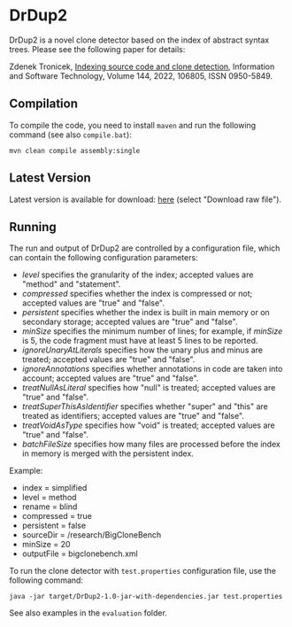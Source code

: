 # DrDup2
DrDup2 is a novel clone detector based on the index of abstract syntax trees.
Please see the following paper for details:

Zdenek Tronicek, <a href="https://doi.org/10.1016/j.infsof.2021.106805">Indexing source code and clone detection</a>,
Information and Software Technology, Volume 144, 2022, 106805, ISSN 0950-5849.

## Compilation
To compile the code, you need to install ```maven``` and run the following 
command (see also ```compile.bat```):
```
mvn clean compile assembly:single
```

## Latest Version
Latest version is available for download: <a href="https://github.com/tronicek/DrDup2/blob/master/DrDup2-1.0-jar-with-dependencies.jar">here</a> (select "Download raw file").


## Running
The run and output of DrDup2 are controlled by a configuration file,
which can contain the following configuration
parameters:
- *level* specifies the granularity of the index; accepted values are "method" and "statement".
- *compressed* specifies whether the index is compressed or not; accepted values are "true" and "false".
- *persistent* specifies whether the index is built in main memory or on secondary storage; accepted values are "true" and "false".
- *minSize* specifies the minimum number of lines; for example, if *minSize* is 5, the code fragment must have at least 5 lines to be reported.
- *ignoreUnaryAtLiterals* specifies how the unary plus and minus are treated; accepted values are "true" and "false".
- *ignoreAnnotations* specifies whether annotations in code are taken into account; accepted values are "true" and "false".
- *treatNullAsLiteral* specifies how "null" is treated; accepted values are "true" and "false".
- *treatSuperThisAsIdentifier* specifies whether "super" and "this" are treated as identifiers; accepted values are "true" and "false".
- *treatVoidAsType* specifies how "void" is treated; accepted values are "true" and "false".
- *batchFileSize* specifies how many files are processed before the index in memory is merged with the persistent index.

Example:
- index = simplified
- level = method
- rename = blind
- compressed = true
- persistent = false
- sourceDir = /research/BigCloneBench
- minSize = 20
- outputFile = bigclonebench.xml

To run the clone detector with ```test.properties``` configuration file,
use the following command:
```
java -jar target/DrDup2-1.0-jar-with-dependencies.jar test.properties
```

See also examples in the ```evaluation``` folder.
